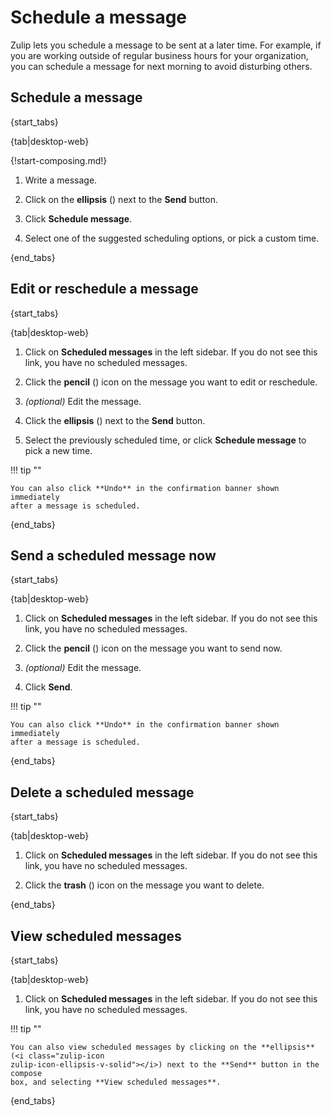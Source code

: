 # Schedule a message

Zulip lets you schedule a message to be sent at a later time. For example, if
you are working outside of regular business hours for your organization, you
can schedule a message for next morning to avoid disturbing others.

## Schedule a message

{start_tabs}

{tab|desktop-web}

{!start-composing.md!}

1. Write a message.

1. Click on the **ellipsis** (<i class="zulip-icon
   zulip-icon-ellipsis-v-solid"></i>) next to the **Send** button.

1. Click **Schedule message**.

1. Select one of the suggested scheduling options, or pick a custom time.

{end_tabs}

## Edit or reschedule a message

{start_tabs}

{tab|desktop-web}

1. Click on <i class="fa fa-calendar"></i> **Scheduled messages** in the left
   sidebar. If you do not see this link, you have no scheduled messages.

1. Click the **pencil** (<i class="fa fa-pencil"></i>) icon on the message you
   want to edit or reschedule.

1. *(optional)* Edit the message.

1. Click the **ellipsis** (<i class="zulip-icon
   zulip-icon-ellipsis-v-solid"></i>) next to the **Send** button.

1. Select the previously scheduled time, or click **Schedule message** to pick a
   new time.

!!! tip ""

    You can also click **Undo** in the confirmation banner shown immediately
    after a message is scheduled.

{end_tabs}

## Send a scheduled message now

{start_tabs}

{tab|desktop-web}

1. Click on <i class="fa fa-calendar"></i> **Scheduled messages** in the left
   sidebar. If you do not see this link, you have no scheduled messages.

1. Click the **pencil** (<i class="fa fa-pencil"></i>) icon on the message you
   want to send now.

1. *(optional)* Edit the message.

1. Click **Send**.

!!! tip ""

    You can also click **Undo** in the confirmation banner shown immediately
    after a message is scheduled.

{end_tabs}

## Delete a scheduled message

{start_tabs}

{tab|desktop-web}

1. Click on <i class="fa fa-calendar"></i> **Scheduled messages** in the left
   sidebar. If you do not see this link, you have no scheduled messages.

1. Click the **trash** (<i class="fa fa-trash-o"></i>) icon on the message you
   want to delete.

{end_tabs}

## View scheduled messages

{start_tabs}

{tab|desktop-web}

1. Click on <i class="fa fa-calendar"></i> **Scheduled messages** in the left sidebar.
   If you do not see this link, you have no scheduled messages.

!!! tip ""

    You can also view scheduled messages by clicking on the **ellipsis** (<i class="zulip-icon
    zulip-icon-ellipsis-v-solid"></i>) next to the **Send** button in the compose
    box, and selecting **View scheduled messages**.

{end_tabs}
